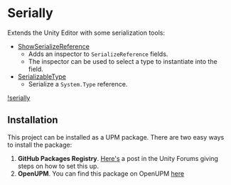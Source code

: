 Serially
========

Extends the Unity Editor with some serialization tools:

- [ShowSerializeReference](Packages/com.careboo.serially/Documentation/ShowSerializeReference.md)
  - Adds an inspector to `SerializeReference` fields.
  - The inspector can be used to select a type to instantiate into the field.
- [SerializableType](Packages/com.careboo.serially/Documentation/SerializableType.md)
  - Serialize a `System.Type` reference.

[!serially](Packages/com.careboo.serially/Documentation/images/serially.gif)

Installation
------------

This project can be installed as a UPM package. There are two easy ways to install the package:

1. **GitHub Packages Registry**. [Here's](https://forum.unity.com/threads/using-github-packages-registry-with-unity-package-manager.861076/) a post in the Unity Forums giving steps on how to set this up.
2. **OpenUPM**. You can find this package on OpenUPM [here](https://openupm.com/packages/com.careboo.serially)
